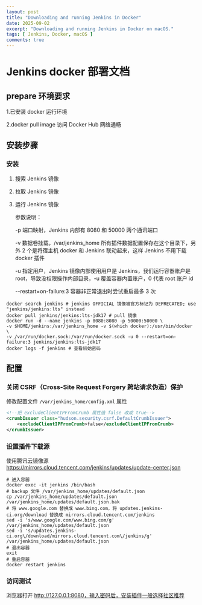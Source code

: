 ```yaml
---
layout: post
title: "Downloading and running Jenkins in Docker"
date: 2025-09-02
excerpt: "Downloading and running Jenkins in Docker on macOS."
tags: [ Jenkins, Docker, macOS ]
comments: true
---
```



# Jenkins docker 部署文档

## prepare 环境要求

1.已安装 docker 运行环境

2.docker pull image 访问 Docker Hub 网络通畅

## 安装步骤

### 安装

1. 搜索 Jenkins 镜像

2. 拉取 Jenkins 镜像

3. 运行 Jenkins 镜像

   参数说明：

   -p 端口映射，Jenkins 内部有 8080 和 50000 两个通讯端口

   -v 数据卷挂载，/var/jenkins_home 所有插件数据配置保存在这个目录下，另外 2 个是将宿主机 docker 和 Jenkins 联动起来，这样 Jenkins 不用下载 docker 插件

   -u 指定用户，Jenkins 镜像内部使用用户是 Jenkins，我们运行容器账户是 root，导致没权限操作内部目录，-u 覆盖容器内置账户，0 代表 root 账户 id

   --restart=on-failure:3 容器非正常退出时尝试重启最多 3 次

```shell
docker search jenkins # jenkins OFFICIAL 镜像被官方标记为 DEPRECATED; use "jenkins/jenkins:lts" instead
docker pull jenkins/jenkins:lts-jdk17 # pull 镜像
docker run -d --name jenkins -p 8080:8080 -p 50000:50000 \
-v $HOME/jenkins:/var/jenkins_home -v $(which docker):/usr/bin/docker \
-v /var/run/docker.sock:/var/run/docker.sock -u 0 --restart=on-failure:3 jenkins/jenkins:lts-jdk17
docker logs -f jenkins # 查看初始密码
```

## 配置

### 关闭 CSRF（Cross-Site Request Forgery 跨站请求伪造）保护

修改配置文件 `/var/jenkins_home/config.xml` 属性

```xml
<!--把 excludeClientIPFromCrumb 属性值 false 改成 true-->
<crumbIssuer class="hudson.security.csrf.DefaultCrumbIssuer">
    <excludeClientIPFromCrumb>false</excludeClientIPFromCrumb>
</crumbIssuer>
```

### 设置插件下载源

使用腾讯云镜像源 https://mirrors.cloud.tencent.com/jenkins/updates/update-center.json

```shell
# 进入容器
docker exec -it jenkins /bin/bash
# backup 文件 /var/jenkins_home/updates/default.json
cp /var/jenkins_home/updates/default.json /var/jenkins_home/updates/default.json.bak
# 将 www.google.com 替换成 www.bing.com，将 updates.jenkins-ci.org/download 替换成 mirrors.cloud.tencent.com/jenkins
sed -i 's/www.google.com/www.bing.com/g' /var/jenkins_home/updates/default.json
sed -i 's/updates.jenkins-ci.org\/download/mirrors.cloud.tencent.com\/jenkins/g' /var/jenkins_home/updates/default.json
# 退出容器
exit
# 重启容器
docker restart jenkins
```

### 访问测试

浏览器打开 http://127.0.0.1:8080，输入密码后，安装插件一般选择社区推荐
